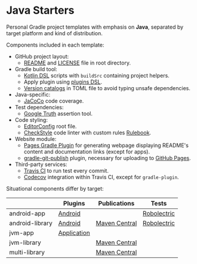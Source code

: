 # Java Starters

Personal Gradle project templates with emphasis on **Java**, separated by target
platform and kind of distribution.

Components included in each template:

- GitHub project layout:
  - [README](https://docs.github.com/en/repositories/managing-your-repositorys-settings-and-features/customizing-your-repository/about-readmes/)
    and [LICENSE](https://docs.github.com/en/repositories/managing-your-repositorys-settings-and-features/customizing-your-repository/licensing-a-repository/)
    file in root directory.
- Gradle build tool:
  - [Kotlin DSL](https://docs.gradle.org/current/userguide/kotlin_dsl.html)
    scripts with `buildSrc` containing project helpers.
  - Apply plugin using [plugins DSL](https://docs.gradle.org/current/userguide/plugins.html).
  - [Version catalogs](https://docs.gradle.org/current/userguide/platforms.html)
    in TOML file to avoid typing unsafe dependencies.
- Java-specific:
  - [JaCoCo](https://docs.gradle.org/current/userguide/jacoco_plugin.html) code
    coverage.
- Test dependencies:
  - [Google Truth](https://github.com/google/truth/) assertion tool.
- Code styling:
  - [EditorConfig](https://editorconfig.org/) root file.
  - [CheckStyle](https://checkstyle.sourceforge.io/) code linter with custom
    rules [Rulebook](https://github.com/hendraanggrian/rulebook/).
- Website module:
  - [Pages Gradle Plugin](https://github.com/hendraanggrian/pages-gradle-plugin/)
    for generating webpage displaying README's content and documentation links
    (except for apps).
  - [gradle-git-publish](https://github.com/ajoberstar/gradle-git-publish/)
    plugin, necessary for uploading to [GitHub Pages](https://pages.github.com/).
- Third-party services:
  - [Travis CI](https://travis-ci.com/) to run test every commit.
  - [Codecov](https://about.codecov.io/) integration within Travis CI, except
    for `gradle-plugin`.

Situational components differ by target:

| | Plugins | Publications | Tests |
| --- | --- | --- | --- |
| android-app | [Android] | | [Robolectric] |
| android-library | [Android] | [Maven Central] | [Robolectric] |
| jvm-app | [Application] | | |
| jvm-library | | [Maven Central] | |
| multi-library | | [Maven Central] | |

[Application]: https://docs.gradle.org/current/userguide/application_plugin.html
[Android]: https://developer.android.com/studio/build/
[Maven Central]: https://search.maven.org/
[Robolectric]: http://robolectric.org/
